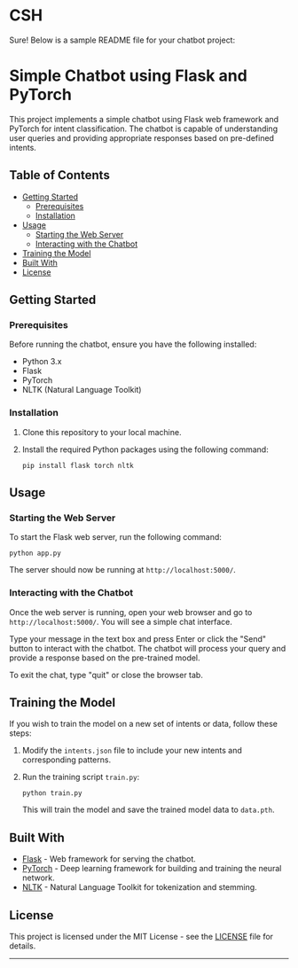 # CSH
Sure! Below is a sample README file for your chatbot project:

# Simple Chatbot using Flask and PyTorch

This project implements a simple chatbot using Flask web framework and PyTorch for intent classification. The chatbot is capable of understanding user queries and providing appropriate responses based on pre-defined intents.

## Table of Contents

- [Getting Started](#getting-started)
  - [Prerequisites](#prerequisites)
  - [Installation](#installation)
- [Usage](#usage)
  - [Starting the Web Server](#starting-the-web-server)
  - [Interacting with the Chatbot](#interacting-with-the-chatbot)
- [Training the Model](#training-the-model)
- [Built With](#built-with)
- [License](#license)

## Getting Started

### Prerequisites

Before running the chatbot, ensure you have the following installed:

- Python 3.x
- Flask
- PyTorch
- NLTK (Natural Language Toolkit)

### Installation

1. Clone this repository to your local machine.
2. Install the required Python packages using the following command:

   ```
   pip install flask torch nltk
   ```

## Usage

### Starting the Web Server

To start the Flask web server, run the following command:

```
python app.py
```

The server should now be running at `http://localhost:5000/`.

### Interacting with the Chatbot

Once the web server is running, open your web browser and go to `http://localhost:5000/`. You will see a simple chat interface.

Type your message in the text box and press Enter or click the "Send" button to interact with the chatbot. The chatbot will process your query and provide a response based on the pre-trained model.

To exit the chat, type "quit" or close the browser tab.

## Training the Model

If you wish to train the model on a new set of intents or data, follow these steps:

1. Modify the `intents.json` file to include your new intents and corresponding patterns.
2. Run the training script `train.py`:

   ```
   python train.py
   ```

   This will train the model and save the trained model data to `data.pth`.

## Built With

- [Flask](https://flask.palletsprojects.com/) - Web framework for serving the chatbot.
- [PyTorch](https://pytorch.org/) - Deep learning framework for building and training the neural network.
- [NLTK](https://www.nltk.org/) - Natural Language Toolkit for tokenization and stemming.

## License

This project is licensed under the MIT License - see the [LICENSE](LICENSE) file for details.

---
